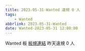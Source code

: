 ```yaml
---
title: 2023-05-31-Wanted 違規 0 人
tags:
    - Wanted
abbrlink: 2023-05-31-Wanted
date: Wanted-2023-05-31 12:00:00
---
```

Wanted 板 [板規連結](https://www.ptt.cc/bbs/Wanted/M.1608829773.A.D3B.html)
昨天違規 0 人
